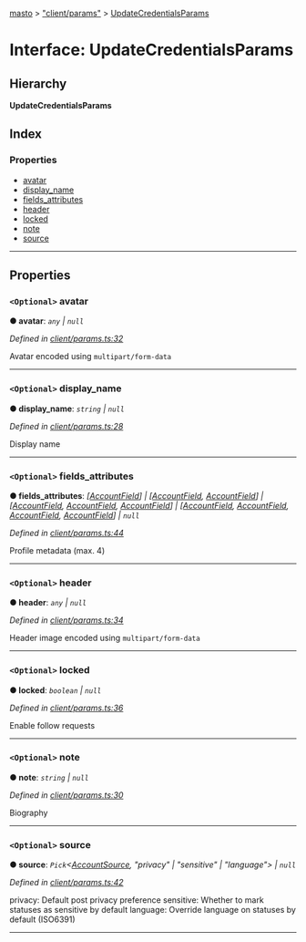 [masto](../README.md) > ["client/params"](../modules/_client_params_.md) > [UpdateCredentialsParams](../interfaces/_client_params_.updatecredentialsparams.md)

# Interface: UpdateCredentialsParams

## Hierarchy

**UpdateCredentialsParams**

## Index

### Properties

* [avatar](_client_params_.updatecredentialsparams.md#avatar)
* [display_name](_client_params_.updatecredentialsparams.md#display_name)
* [fields_attributes](_client_params_.updatecredentialsparams.md#fields_attributes)
* [header](_client_params_.updatecredentialsparams.md#header)
* [locked](_client_params_.updatecredentialsparams.md#locked)
* [note](_client_params_.updatecredentialsparams.md#note)
* [source](_client_params_.updatecredentialsparams.md#source)

---

## Properties

<a id="avatar"></a>

### `<Optional>` avatar

**● avatar**: *`any` \| `null`*

*Defined in [client/params.ts:32](https://github.com/lagunehq/core/blob/84abcd4/src/client/params.ts#L32)*

Avatar encoded using `multipart/form-data`

___
<a id="display_name"></a>

### `<Optional>` display_name

**● display_name**: *`string` \| `null`*

*Defined in [client/params.ts:28](https://github.com/lagunehq/core/blob/84abcd4/src/client/params.ts#L28)*

Display name

___
<a id="fields_attributes"></a>

### `<Optional>` fields_attributes

**● fields_attributes**: *[[AccountField](_entities_account_.accountfield.md)] \| [[AccountField](_entities_account_.accountfield.md), [AccountField](_entities_account_.accountfield.md)] \| [[AccountField](_entities_account_.accountfield.md), [AccountField](_entities_account_.accountfield.md), [AccountField](_entities_account_.accountfield.md)] \| [[AccountField](_entities_account_.accountfield.md), [AccountField](_entities_account_.accountfield.md), [AccountField](_entities_account_.accountfield.md), [AccountField](_entities_account_.accountfield.md)] \| `null`*

*Defined in [client/params.ts:44](https://github.com/lagunehq/core/blob/84abcd4/src/client/params.ts#L44)*

Profile metadata (max. 4)

___
<a id="header"></a>

### `<Optional>` header

**● header**: *`any` \| `null`*

*Defined in [client/params.ts:34](https://github.com/lagunehq/core/blob/84abcd4/src/client/params.ts#L34)*

Header image encoded using `multipart/form-data`

___
<a id="locked"></a>

### `<Optional>` locked

**● locked**: *`boolean` \| `null`*

*Defined in [client/params.ts:36](https://github.com/lagunehq/core/blob/84abcd4/src/client/params.ts#L36)*

Enable follow requests

___
<a id="note"></a>

### `<Optional>` note

**● note**: *`string` \| `null`*

*Defined in [client/params.ts:30](https://github.com/lagunehq/core/blob/84abcd4/src/client/params.ts#L30)*

Biography

___
<a id="source"></a>

### `<Optional>` source

**● source**: *`Pick`<[AccountSource](_entities_account_.accountsource.md), "privacy" \| "sensitive" \| "language"> \| `null`*

*Defined in [client/params.ts:42](https://github.com/lagunehq/core/blob/84abcd4/src/client/params.ts#L42)*

privacy: Default post privacy preference sensitive: Whether to mark statuses as sensitive by default language: Override language on statuses by default (ISO6391)

___

